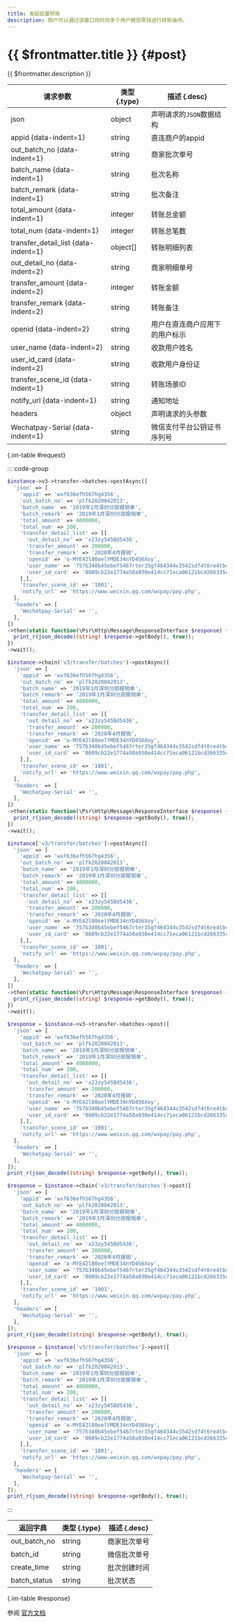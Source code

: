 ```yaml
---
title: 发起批量转账
description: 商户可以通过该接口同时向多个用户微信零钱进行转账操作。
---
```


# {{ $frontmatter.title }} {#post}

{{ $frontmatter.description }}

| 请求参数 | 类型 {.type} | 描述 {.desc}
| --- | --- | ---
| json | object | 声明请求的`JSON`数据结构
| appid {data-indent=1} | string | 直连商户的appid
| out_batch_no {data-indent=1} | string | 商家批次单号
| batch_name {data-indent=1} | string | 批次名称
| batch_remark {data-indent=1} | string | 批次备注
| total_amount {data-indent=1} | integer | 转账总金额
| total_num {data-indent=1} | integer | 转账总笔数
| transfer_detail_list {data-indent=1} | object[] | 转账明细列表
| out_detail_no {data-indent=2} | string | 商家明细单号
| transfer_amount {data-indent=2} | integer | 转账金额
| transfer_remark {data-indent=2} | string | 转账备注
| openid {data-indent=2} | string | 用户在直连商户应用下的用户标示
| user_name {data-indent=2} | string | 收款用户姓名
| user_id_card {data-indent=2} | string | 收款用户身份证
| transfer_scene_id {data-indent=1} | string | 转账场景ID
| notify_url {data-indent=1} | string | 通知地址
| headers | object | 声明请求的头参数
| Wechatpay-Serial {data-indent=1} | string | 微信支付平台公钥证书序列号

{.im-table #request}

::: code-group

```php [异步纯链式]
$instance->v3->transfer->batches->postAsync([
  'json' => [
    'appid' => 'wxf636efh567hg4356',
    'out_batch_no' => 'plfk2020042013',
    'batch_name' => '2019年1月深圳分部报销单',
    'batch_remark' => '2019年1月深圳分部报销单',
    'total_amount' => 4000000,
    'total_num' => 200,
    'transfer_detail_list' => [[
      'out_detail_no' => 'x23zy545Bd5436',
      'transfer_amount' => 200000,
      'transfer_remark' => '2020年4月报销',
      'openid' => 'o-MYE42l80oelYMDE34nYD456Xoy',
      'user_name' => '757b340b45ebef5467rter35gf464344v3542sdf4t6re4tb4f54ty45t4yyry45',
      'user_id_card' => '8609cb22e1774a50a930e414cc71eca06121bcd266335cda230d24a7886a8d9f',
    ],],
    'transfer_scene_id' => '1001',
    'notify_url' => 'https://www.weixin.qq.com/wxpay/pay.php',
  ],
  'headers' => [
    'Wechatpay-Serial' => '',
  ],
])
->then(static function(\Psr\Http\Message\ResponseInterface $response) {
  print_r(json_decode((string) $response->getBody(), true));
})
->wait();
```

```php [异步声明式]
$instance->chain('v3/transfer/batches')->postAsync([
  'json' => [
    'appid' => 'wxf636efh567hg4356',
    'out_batch_no' => 'plfk2020042013',
    'batch_name' => '2019年1月深圳分部报销单',
    'batch_remark' => '2019年1月深圳分部报销单',
    'total_amount' => 4000000,
    'total_num' => 200,
    'transfer_detail_list' => [[
      'out_detail_no' => 'x23zy545Bd5436',
      'transfer_amount' => 200000,
      'transfer_remark' => '2020年4月报销',
      'openid' => 'o-MYE42l80oelYMDE34nYD456Xoy',
      'user_name' => '757b340b45ebef5467rter35gf464344v3542sdf4t6re4tb4f54ty45t4yyry45',
      'user_id_card' => '8609cb22e1774a50a930e414cc71eca06121bcd266335cda230d24a7886a8d9f',
    ],],
    'transfer_scene_id' => '1001',
    'notify_url' => 'https://www.weixin.qq.com/wxpay/pay.php',
  ],
  'headers' => [
    'Wechatpay-Serial' => '',
  ],
])
->then(static function(\Psr\Http\Message\ResponseInterface $response) {
  print_r(json_decode((string) $response->getBody(), true));
})
->wait();
```

```php [异步属性式]
$instance['v3/transfer/batches']->postAsync([
  'json' => [
    'appid' => 'wxf636efh567hg4356',
    'out_batch_no' => 'plfk2020042013',
    'batch_name' => '2019年1月深圳分部报销单',
    'batch_remark' => '2019年1月深圳分部报销单',
    'total_amount' => 4000000,
    'total_num' => 200,
    'transfer_detail_list' => [[
      'out_detail_no' => 'x23zy545Bd5436',
      'transfer_amount' => 200000,
      'transfer_remark' => '2020年4月报销',
      'openid' => 'o-MYE42l80oelYMDE34nYD456Xoy',
      'user_name' => '757b340b45ebef5467rter35gf464344v3542sdf4t6re4tb4f54ty45t4yyry45',
      'user_id_card' => '8609cb22e1774a50a930e414cc71eca06121bcd266335cda230d24a7886a8d9f',
    ],],
    'transfer_scene_id' => '1001',
    'notify_url' => 'https://www.weixin.qq.com/wxpay/pay.php',
  ],
  'headers' => [
    'Wechatpay-Serial' => '',
  ],
])
->then(static function(\Psr\Http\Message\ResponseInterface $response) {
  print_r(json_decode((string) $response->getBody(), true));
})
->wait();
```

```php [同步纯链式]
$response = $instance->v3->transfer->batches->post([
  'json' => [
    'appid' => 'wxf636efh567hg4356',
    'out_batch_no' => 'plfk2020042013',
    'batch_name' => '2019年1月深圳分部报销单',
    'batch_remark' => '2019年1月深圳分部报销单',
    'total_amount' => 4000000,
    'total_num' => 200,
    'transfer_detail_list' => [[
      'out_detail_no' => 'x23zy545Bd5436',
      'transfer_amount' => 200000,
      'transfer_remark' => '2020年4月报销',
      'openid' => 'o-MYE42l80oelYMDE34nYD456Xoy',
      'user_name' => '757b340b45ebef5467rter35gf464344v3542sdf4t6re4tb4f54ty45t4yyry45',
      'user_id_card' => '8609cb22e1774a50a930e414cc71eca06121bcd266335cda230d24a7886a8d9f',
    ],],
    'transfer_scene_id' => '1001',
    'notify_url' => 'https://www.weixin.qq.com/wxpay/pay.php',
  ],
  'headers' => [
    'Wechatpay-Serial' => '',
  ],
]);
print_r(json_decode((string) $response->getBody(), true));
```

```php [同步声明式]
$response = $instance->chain('v3/transfer/batches')->post([
  'json' => [
    'appid' => 'wxf636efh567hg4356',
    'out_batch_no' => 'plfk2020042013',
    'batch_name' => '2019年1月深圳分部报销单',
    'batch_remark' => '2019年1月深圳分部报销单',
    'total_amount' => 4000000,
    'total_num' => 200,
    'transfer_detail_list' => [[
      'out_detail_no' => 'x23zy545Bd5436',
      'transfer_amount' => 200000,
      'transfer_remark' => '2020年4月报销',
      'openid' => 'o-MYE42l80oelYMDE34nYD456Xoy',
      'user_name' => '757b340b45ebef5467rter35gf464344v3542sdf4t6re4tb4f54ty45t4yyry45',
      'user_id_card' => '8609cb22e1774a50a930e414cc71eca06121bcd266335cda230d24a7886a8d9f',
    ],],
    'transfer_scene_id' => '1001',
    'notify_url' => 'https://www.weixin.qq.com/wxpay/pay.php',
  ],
  'headers' => [
    'Wechatpay-Serial' => '',
  ],
]);
print_r(json_decode((string) $response->getBody(), true));
```

```php [同步属性式]
$response = $instance['v3/transfer/batches']->post([
  'json' => [
    'appid' => 'wxf636efh567hg4356',
    'out_batch_no' => 'plfk2020042013',
    'batch_name' => '2019年1月深圳分部报销单',
    'batch_remark' => '2019年1月深圳分部报销单',
    'total_amount' => 4000000,
    'total_num' => 200,
    'transfer_detail_list' => [[
      'out_detail_no' => 'x23zy545Bd5436',
      'transfer_amount' => 200000,
      'transfer_remark' => '2020年4月报销',
      'openid' => 'o-MYE42l80oelYMDE34nYD456Xoy',
      'user_name' => '757b340b45ebef5467rter35gf464344v3542sdf4t6re4tb4f54ty45t4yyry45',
      'user_id_card' => '8609cb22e1774a50a930e414cc71eca06121bcd266335cda230d24a7886a8d9f',
    ],],
    'transfer_scene_id' => '1001',
    'notify_url' => 'https://www.weixin.qq.com/wxpay/pay.php',
  ],
  'headers' => [
    'Wechatpay-Serial' => '',
  ],
]);
print_r(json_decode((string) $response->getBody(), true));
```

:::

| 返回字典 | 类型 {.type} | 描述 {.desc}
| --- | --- | ---
| out_batch_no | string | 商家批次单号
| batch_id | string | 微信批次单号
| create_time | string | 批次创建时间
| batch_status | string | 批次状态

{.im-table #response}

参阅 [官方文档](https://pay.weixin.qq.com/wiki/doc/apiv3/wxpay/pay/transfer/chapter3_1.shtml)
